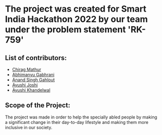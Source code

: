 # The project was created for Smart India Hackathon 2022 by our team under the problem statement 'RK-759'
## List of contributors:
- <a href = "https://github.com/mchirag2002"> Chirag Mathur</a>
- <a href = "https://github.com/undextered"> Abhimanyu Gabhrani</a>
- <a href = "https://github.com/mchirag2002"> Anand Singh Gahlout</a>
- <a href = "https://github.com/mchirag2002"> Ayushi Joshi</a>
- <a href = "https://github.com/mchirag2002"> Ayushi Khandelwal</a>

## Scope of the Project:
The project was made in order to help the specially abled people by making a significant change in their day-to-day lifestyle and making them more inclusive in our society.
